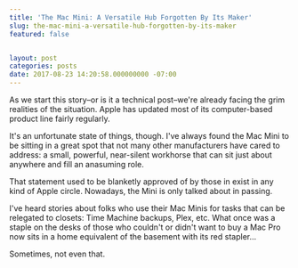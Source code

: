 ```yaml
---
title: 'The Mac Mini: A Versatile Hub Forgotten By Its Maker'
slug: the-mac-mini-a-versatile-hub-forgotten-by-its-maker
featured: false


layout: post
categories: posts
date: 2017-08-23 14:20:58.000000000 -07:00
---
```


As we start this story–or is it a technical post–we're already facing the grim realities of the situation. Apple has updated most of its computer-based product line fairly regularly.

It's an unfortunate state of things, though. I've always found the Mac Mini to be sitting in a great spot that not many other manufacturers have cared to address: a small, powerful, near-silent workhorse that can sit just about anywhere and fill an anasuming role.

That statement used to be blanketly approved of by those in exist in any kind of Apple circle. Nowadays, the Mini is only talked about in passing.

I've heard stories about folks who use their Mac Minis for tasks that can be relegated to closets: Time Machine backups, Plex, etc. What once was a staple on the desks of those who couldn't or didn't want to buy a Mac Pro now sits in a home equivalent of the basement with its red stapler…

Sometimes, not even that.

